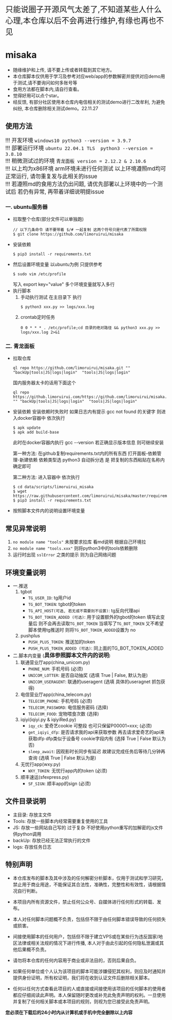 <font size=5>只能说圈子开源风气太差了,不知道某些人什么心理,本仓库以后不会再进行维护,有缘也再也不见</font>
# misaka
- 随缘维护和上传, 请不要上传或者转载到其它地方。
- 本仓库脚本仅供用于学习及参考对应web/app的参数解密并提供对应demo用于测试,请不要询问如何多账号等
- 食用方法都在脚本内,请自行查看。
- 觉得好用可以点个star。
- 经反馈, 有部分社区使用本仓库内电信相关的测试demo进行二改牟利, 为避免纠纷, 本仓库删除相关测试demo。22.11.27
## 使用方法
<big>
!!! 开发环境 <code>windows10 python3 --version = 3.9.7</code><br>
!!! 部署运行环境 <code>ubuntu 22.04.1 TLS  python3 --version = 3.8.10</code><br>
!!! 稍微测试过的环境 <code>青龙面板 version = 2.12.2 & 2.10.6</code><br>
!!! 以上均为x86环境 arm环境未进行任何测试 以上环境遵照md均可正常运行, 请勿重复发与此相关的issue<br>
!!! 若遵照md的食用方法仍出问题, 请优先部署以上环境中的一个测试后 若仍有异常, 再带着详细说明提issue<br></big>

### 一. ubuntu服务器
- 拉取整个仓库(部分文件可以单独跑)
  ```console
  // 以下几条命令 请不要带着 $/# 一起复制 这两个符号只是代表了所需权限
  $ git clone https://github.com/limoruirui/misaka
  ```
- 安装依赖
  ```console
  $ pip3 install -r requirements.txt
  ```
- 然后设置环境变量 以ubuntu为例 只提供参考
  ```console
  $ sudo vim /etc/profile
  ```
  写入 export key="value" 多个环境变量就写入多行
- 执行脚本
  1. 手动执行测试 在主目录下 执行
     ```console
     $ python3 xxx.py >> logs/xxx.log
     ```
  2. crontab定时任务
     ```console
     0 0 * * * . /etc/profile;cd 目录的绝对路径 && python3 xxx.py >> logs/xxx.log 2>&1
     ```
### 二. 青龙面板
- 拉取仓库
  ```console
  ql repo https://github.com/limoruirui/misaka.git "" "backUp|tools|JS|logs|login"  "tools|JS|logs|login"
  ```
  国内服务器太卡的话用下面这个
  ```console
  ql repo https://github.limoruirui.com/https://github.com/limoruirui/misaka.git "" "backUp|tools|JS|logs|login"  "tools|JS|logs|login"
  ```
- 安装依赖
  安装依赖时失败时 如果日志内有提示 gcc not found 的关键字 则进入docker容器中 依次执行
  ```console
  $ apk update
  $ apk add build-base
  ```
  此时在docker容器内执行 gcc --version 若正确显示版本信息 则可继续安装
  
  第一种方法: 在github复制requirements.txt内的所有东西 
  打开面板-依赖管理-新建依赖 依赖类型选 python3 自动拆分选 是 把复制的东西粘贴在名称内 确定即可
  
  第二种方法: 进入容器中 依次执行
  ```console
  $ cd data/scripts/limoruirui_misaka
  $ wget https://raw.githubusercontent.com/limoruirui/misaka/master/requirements.txt
  $ pip3 install -r requirements.txt
  ```
- 按照脚本文件内的说明设置环境变量
## 常见异常说明
1. `no module name "tools"` 未按要求拉库 看md说明 根据自己环境拉
2. `no module name "tools.xxx"` 则将python3中的tools依赖删除
3. 运行时出现 `sslError` 之类的提示 则为自己网络问题
## 环境变量说明 
- 一.推送
  1. tgbot 
     - `TG_USER_ID`: tg用户id
     - `TG_BOT_TOKEN`:  tgbot的token
     - `TG_API_HOST(可选, 若无或不需要则不设置)`: tg反向代理api
     - `TG_BOT_TOKEN_ADDED (可选)`: 用于设置额外的tgbot的token 填写此变量后 则不会再去读取`TG_BOT_TOKEN` 当填写了`TG_BOT_TOKEN` 又不希望脚本使用tg推送时 则将`TG_BOT_TOKEN_ADDED`设置为 no
  2. pushplus
     - `PUSH_PLUS_TOKEN`: 推送加的token
     - `PUSH_PLUS_TOKEN_ADDED (可选)`: 同上面的TG_BOT_TOKEN_ADDED
- 二.脚本内变量 (**<big>具体参照脚本文件内的说明</big>**)
  1. 联通营业厅app(china_unicom.py)
     - `PHONE_NUM`: 手机号码 (必须)
     - `UNICOM_LOTTER`: 是否自动抽奖 (选填 True | False, 默认为是)
     - `UNICOM_USERAGENT`: 联通的useragent (选填 具体的useragnet 抓包获得)
  2. 电信营业厅app(china_telecom.py)
     - `TELECOM_PHONE`: 手机号码 (必须)
     - `TELECOM_PASSWORD`: 电信服务密码 (选择)
     - `TELECOM_FOOD`: 宠物喂食次数 (选择)
  3. iqiyi(iqiyi.py & iqiyiRed.py)
     - `iqy_ck`: 爱奇艺cookie 可整段 也可只保留P00001=xxx; (必须)
     - `get_iqiyi_dfp`: 是否请求我的api来获取参数 再去请求爱奇艺的api来获取dfp dfp类似于设备号 cookie字段内有 (选择 True | False 默认为否)
     - `sleep_await`: 因观影时长同步有延迟 故建议完成任务后等待几分钟再查询 (选填 True | False 默认为是)
  4. 无忧行app(wxy.py)
     - `WXY_TOKEN`: 无忧行app内的token (必须)
  5. 顺丰速运(sfexpress.py)
     - `SF_SIGN`: 顺丰app的sign (必须)
## 文件目录说明
- 主目录: 存放主文件
- Tools: 存放一些脚本内经常需要重复使用的工具
- JS: 存放一些网站自己写的 过于复杂 不好使用python重写的加解密的js文件供python调用
- backUp: 存放已经无法正常执行的文件
- logs: 存放任务日志
## 特别声明

- 本仓库发布的脚本及其中涉及的任何解密分析脚本，仅用于测试和学习研究，禁止用于商业用途，不能保证其合法性，准确性，完整性和有效性，请根据情况自行判断。

- 本项目内所有资源文件，禁止任何公众号、自媒体进行任何形式的转载、发布。

- 本人对任何脚本问题概不负责，包括但不限于由任何脚本错误导致的任何损失或损害。

- 间接使用脚本的任何用户，包括但不限于建立VPS或在某些行为违反国家/地区法律或相关法规的情况下进行传播, 本人对于由此引起的任何隐私泄漏或其他后果概不负责。

- 请勿将本仓库的任何内容用于商业或非法目的，否则后果自负。

- 如果任何单位或个人认为该项目的脚本可能涉嫌侵犯其权利，则应及时通知并提供身份证明，所有权证明，我们将在收到认证文件后删除相关脚本。

- 任何以任何方式查看此项目的人或直接或间接使用该项目的任何脚本的使用者都应仔细阅读此声明。本人保留随时更改或补充此免责声明的权利。一旦使用并复制了任何相关脚本或本项目的规则，则视为您已接受此免责声明。

**您必须在下载后的24小时内从计算机或手机中完全删除以上内容**
